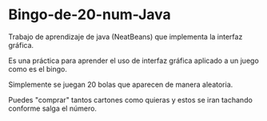 # Bingo-de-20-num-Java
Trabajo de aprendizaje de java (NeatBeans) que implementa la interfaz gráfica.

Es una práctica para aprender el uso de interfaz gráfica aplicado a un juego como es el bingo.

Simplemente se juegan 20 bolas que aparecen de manera aleatoria.

Puedes "comprar" tantos cartones como quieras y estos se iran tachando conforme salga el número.

